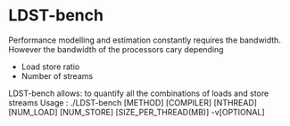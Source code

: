 # LDST-bench

Performance modelling and estimation constantly requires the bandwidth. 
However the bandwidth of the processors cary depending
* Load store ratio
* Number of streams

LDST-bench allows:  to quantify all the combinations of loads and store streams
Usage : ./LDST-bench [METHOD] [COMPILER] [NTHREAD] [NUM_LOAD] [NUM_STORE] [SIZE_PER_THREAD(MB)] -v[OPTIONAL]
